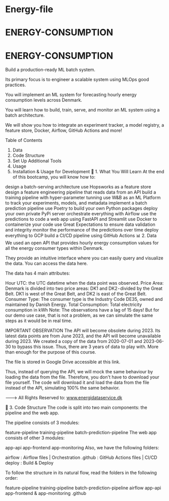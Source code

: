 # Energy-file
# ENERGY-CONSUMPTION
# ENERGY-CONSUMPTION
Build a production-ready ML batch system.

Its primary focus is to engineer a scalable system using MLOps good practices.

You will implement an ML system for forecasting hourly energy consumption levels across Denmark.

You will learn how to build, train, serve, and monitor an ML system using a batch architecture.

We will show you how to integrate an experiment tracker, a model registry, a feature store, Docker, Airflow, GitHub Actions and more!

Table of Contents
1. Data
2. Code Structure
3. Set Up Additional Tools
4. Usage
5. Installation & Usage for Development
🤔 1. What You Will Learn
At the end of this bootcamp, you will know how to:

design a batch-serving architecture
use Hopsworks as a feature store
design a feature engineering pipeline that reads data from an API
build a training pipeline with hyper-parameter tunning
use W&B as an ML Platform to track your experiments, models, and metadata
implement a batch prediction pipeline
use Poetry to build your own Python packages
deploy your own private PyPi server
orchestrate everything with Airflow
use the predictions to code a web app using FastAPI and Streamlit
use Docker to containerize your code
use Great Expectations to ensure data validation and integrity
monitor the performance of the predictions over time
deploy everything to GCP
build a CI/CD pipeline using GitHub Actions
📊 2. Data
We used an open API that provides hourly energy consumption values for all the energy consumer types within Denmark.

They provide an intuitive interface where you can easily query and visualize the data. You can access the data here.

The data has 4 main attributes:

Hour UTC: the UTC datetime when the data point was observed. 
Price Area: Denmark is divided into two price areas: DK1 and DK2 - divided by the Great Belt. DK1 is west of the Great Belt, and DK2 is east of the Great Belt.
Consumer Type: The consumer type is the Industry Code DE35, owned and maintained by Danish Energy.
Total Consumption: Total electricity consumption in kWh
Note: The observations have a lag of 15 days! But for our demo use case, that is not a problem, as we can simulate the same steps as it would be in real time.

IMPORTANT OBSERVATION
The API will become obsolete during 2023. Its latest data points are from June 2023, and the API will become unavailable during 2023. We created a copy of the data from 2020-07-01 and 2023-06-30 to bypass this issue. Thus, there are 3 years of data to play with. More than enough for the purpose of this course.

The file is stored in Google Drive accessible at this link.

Thus, instead of querying the API, we will mock the same behaviour by loading the data from the file. Therefore, you don't have to download your file yourself. The code will download it and load the data from the file instead of the API, simulating 100% the same behavior.

---> All Rights Reserved to: www.energidataservice.dk

🧬 3. Code Structure
The code is split into two main components: the pipeline and the web app.

The pipeline consists of 3 modules:

feature-pipeline
training-pipeline
batch-prediction-pipeline
The web app consists of other 3 modules:

app-api
app-frontend
app-monitoring
Also, we have the following folders:

airflow : Airflow files | Orchestration
.github : GitHub Actions files | CI/CD
deploy : Build & Deploy


To follow the structure in its natural flow, read the folders in the following order:

feature-pipeline
training-pipeline
batch-prediction-pipeline
airflow
app-api
app-frontend & app-monitoring
.github